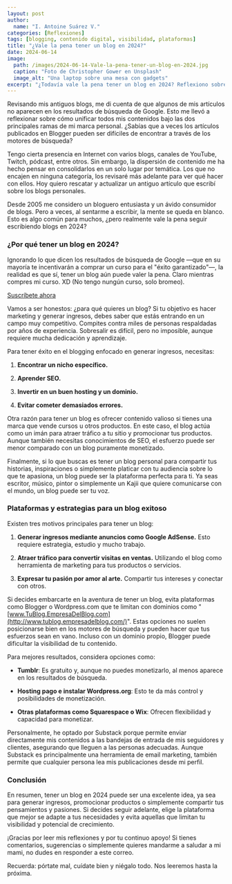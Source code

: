 ```yaml
---
layout: post
author:
  name: "I. Antoine Suárez V."
categories: [Reflexiones]
tags: [blogging, contenido digital, visibilidad, plataformas]
title: "¿Vale la pena tener un blog en 2024?"
date: 2024-06-14
image:
  path: /images/2024-06-14-Vale-la-pena-tener-un-blog-en-2024.jpg
  caption: "Foto de Christopher Gower en Unsplash"
  image_alt: "Una laptop sobre una mesa con gadgets"
excerpt: "¿Todavía vale la pena tener un blog en 2024? Reflexiono sobre plataformas, visibilidad, y si un blog personal sigue siendo útil o no."
---
```


Revisando mis antiguos blogs, me di cuenta de que algunos de mis artículos no aparecen en los resultados de búsqueda de Google. Esto me llevó a reflexionar sobre cómo unificar todos mis contenidos bajo las dos principales ramas de mi marca personal. ¿Sabías que a veces los artículos publicados en Blogger pueden ser difíciles de encontrar a través de los motores de búsqueda?

Tengo cierta presencia en Internet con varios blogs, canales de YouTube, Twitch, pódcast, entre otros. Sin embargo, la dispersión de contenido me ha hecho pensar en consolidarlos en un solo lugar por temática. Los que no encajen en ninguna categoría, los revisaré más adelante para ver qué hacer con ellos. Hoy quiero rescatar y actualizar un antiguo artículo que escribí sobre los blogs personales.

Desde 2005 me considero un bloguero entusiasta y un ávido consumidor de blogs. Pero a veces, al sentarme a escribir, la mente se queda en blanco. Esto es algo común para muchos, ¿pero realmente vale la pena seguir escribiendo blogs en 2024?

### ¿Por qué tener un blog en 2024?

Ignorando lo que dicen los resultados de búsqueda de Google —que en su mayoría te incentivarán a comprar un curso para el "éxito garantizado"—, la realidad es que sí, tener un blog aún puede valer la pena. Claro mientras compres mi curso. XD (No tengo nungún curso, solo bromeo).

[Suscríbete ahora](https://kajiinarumi.substack.com/subscribe?)

Vamos a ser honestos: ¿para qué quieres un blog? Si tu objetivo es hacer marketing y generar ingresos, debes saber que estás entrando en un campo muy competitivo. Compites contra miles de personas respaldadas por años de experiencia. Sobresalir es difícil, pero no imposible, aunque requiere mucha dedicación y aprendizaje.

Para tener éxito en el blogging enfocado en generar ingresos, necesitas:

1. **Encontrar un nicho específico.**
    
2. **Aprender SEO.**
    
3. **Invertir en un buen hosting y un dominio.**
    
4. **Evitar cometer demasiados errores.**
    

Otra razón para tener un blog es ofrecer contenido valioso si tienes una marca que vende cursos u otros productos. En este caso, el blog actúa como un imán para atraer tráfico a tu sitio y promocionar tus productos. Aunque también necesitas conocimientos de SEO, el esfuerzo puede ser menor comparado con un blog puramente monetizado.

Finalmente, si lo que buscas es tener un blog personal para compartir tus historias, inspiraciones o simplemente platicar con tu audiencia sobre lo que te apasiona, un blog puede ser la plataforma perfecta para ti. Ya seas escritor, músico, pintor o simplemente un Kajii que quiere comunicarse con el mundo, un blog puede ser tu voz.

### Plataformas y estrategias para un blog exitoso

Existen tres motivos principales para tener un blog:

1. **Generar ingresos mediante anuncios como Google AdSense.** Esto requiere estrategia, estudio y mucho trabajo.
    
2. **Atraer tráfico para convertir visitas en ventas.** Utilizando el blog como herramienta de marketing para tus productos o servicios.
    
3. **Expresar tu pasión por amor al arte.** Compartir tus intereses y conectar con otros.
    

Si decides embarcarte en la aventura de tener un blog, evita plataformas como Blogger o Wordpress.com que te limitan con dominios como "[www.TuBlog.EmpresaDelBlog.com](http://www.tublog.empresadelblog.com/)". Estas opciones no suelen posicionarse bien en los motores de búsqueda y pueden hacer que tus esfuerzos sean en vano. Incluso con un dominio propio, Blogger puede dificultar la visibilidad de tu contenido.

Para mejores resultados, considera opciones como:

- **Tumblr**: Es gratuito y, aunque no puedes monetizarlo, al menos aparece en los resultados de búsqueda.
    
- **Hosting pago e instalar Wordpress.org**: Esto te da más control y posibilidades de monetización.
    
- **Otras plataformas como Squarespace o Wix**: Ofrecen flexibilidad y capacidad para monetizar.
    

Personalmente, he optado por Substack porque permite enviar directamente mis contenidos a las bandejas de entrada de mis seguidores y clientes, asegurando que lleguen a las personas adecuadas. Aunque Substack es principalmente una herramienta de email marketing, también permite que cualquier persona lea mis publicaciones desde mi perfil.

### Conclusión

En resumen, tener un blog en 2024 puede ser una excelente idea, ya sea para generar ingresos, promocionar productos o simplemente compartir tus pensamientos y pasiones. Si decides seguir adelante, elige la plataforma que mejor se adapte a tus necesidades y evita aquellas que limitan tu visibilidad y potencial de crecimiento.

¡Gracias por leer mis reflexiones y por tu continuo apoyo! Si tienes comentarios, sugerencias o simplemente quieres mandarme a saludar a mi mami, no dudes en responder a este correo.

Recuerda: pórtate mal, cuídate bien y niégalo todo. Nos leeremos hasta la próxima.
